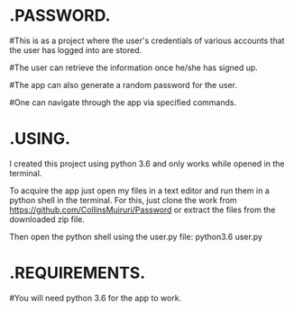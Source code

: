 #                    .PASSWORD.

#This is as a project where the user's credentials of various accounts that the user has logged into are stored.

#The user can retrieve the information once he/she has signed up.

#The app can also generate a random password for the user.

#One can navigate through the app via specified commands.

#                    .USING.
I created this project using python 3.6 and only works while opened in the terminal.

 To acquire the app just open my files in a text editor and run them in a python shell in the terminal.
For this, just clone the work from https://github.com/CollinsMuiruri/Password or extract the files from the downloaded zip file.

Then open the python shell using the user.py file:
                 python3.6 user.py

#                    .REQUIREMENTS.
#You will need python 3.6 for the app to work.
